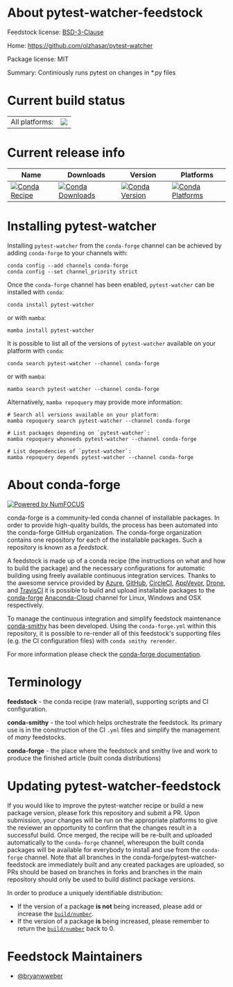 About pytest-watcher-feedstock
==============================

Feedstock license: [BSD-3-Clause](https://github.com/conda-forge/pytest-watcher-feedstock/blob/main/LICENSE.txt)

Home: https://github.com/olzhasar/pytest-watcher

Package license: MIT

Summary: Continiously runs pytest on changes in *.py files

Current build status
====================


<table><tr><td>All platforms:</td>
    <td>
      <a href="https://dev.azure.com/conda-forge/feedstock-builds/_build/latest?definitionId=15077&branchName=main">
        <img src="https://dev.azure.com/conda-forge/feedstock-builds/_apis/build/status/pytest-watcher-feedstock?branchName=main">
      </a>
    </td>
  </tr>
</table>

Current release info
====================

| Name | Downloads | Version | Platforms |
| --- | --- | --- | --- |
| [![Conda Recipe](https://img.shields.io/badge/recipe-pytest--watcher-green.svg)](https://anaconda.org/conda-forge/pytest-watcher) | [![Conda Downloads](https://img.shields.io/conda/dn/conda-forge/pytest-watcher.svg)](https://anaconda.org/conda-forge/pytest-watcher) | [![Conda Version](https://img.shields.io/conda/vn/conda-forge/pytest-watcher.svg)](https://anaconda.org/conda-forge/pytest-watcher) | [![Conda Platforms](https://img.shields.io/conda/pn/conda-forge/pytest-watcher.svg)](https://anaconda.org/conda-forge/pytest-watcher) |

Installing pytest-watcher
=========================

Installing `pytest-watcher` from the `conda-forge` channel can be achieved by adding `conda-forge` to your channels with:

```
conda config --add channels conda-forge
conda config --set channel_priority strict
```

Once the `conda-forge` channel has been enabled, `pytest-watcher` can be installed with `conda`:

```
conda install pytest-watcher
```

or with `mamba`:

```
mamba install pytest-watcher
```

It is possible to list all of the versions of `pytest-watcher` available on your platform with `conda`:

```
conda search pytest-watcher --channel conda-forge
```

or with `mamba`:

```
mamba search pytest-watcher --channel conda-forge
```

Alternatively, `mamba repoquery` may provide more information:

```
# Search all versions available on your platform:
mamba repoquery search pytest-watcher --channel conda-forge

# List packages depending on `pytest-watcher`:
mamba repoquery whoneeds pytest-watcher --channel conda-forge

# List dependencies of `pytest-watcher`:
mamba repoquery depends pytest-watcher --channel conda-forge
```


About conda-forge
=================

[![Powered by
NumFOCUS](https://img.shields.io/badge/powered%20by-NumFOCUS-orange.svg?style=flat&colorA=E1523D&colorB=007D8A)](https://numfocus.org)

conda-forge is a community-led conda channel of installable packages.
In order to provide high-quality builds, the process has been automated into the
conda-forge GitHub organization. The conda-forge organization contains one repository
for each of the installable packages. Such a repository is known as a *feedstock*.

A feedstock is made up of a conda recipe (the instructions on what and how to build
the package) and the necessary configurations for automatic building using freely
available continuous integration services. Thanks to the awesome service provided by
[Azure](https://azure.microsoft.com/en-us/services/devops/), [GitHub](https://github.com/),
[CircleCI](https://circleci.com/), [AppVeyor](https://www.appveyor.com/),
[Drone](https://cloud.drone.io/welcome), and [TravisCI](https://travis-ci.com/)
it is possible to build and upload installable packages to the
[conda-forge](https://anaconda.org/conda-forge) [Anaconda-Cloud](https://anaconda.org/)
channel for Linux, Windows and OSX respectively.

To manage the continuous integration and simplify feedstock maintenance
[conda-smithy](https://github.com/conda-forge/conda-smithy) has been developed.
Using the ``conda-forge.yml`` within this repository, it is possible to re-render all of
this feedstock's supporting files (e.g. the CI configuration files) with ``conda smithy rerender``.

For more information please check the [conda-forge documentation](https://conda-forge.org/docs/).

Terminology
===========

**feedstock** - the conda recipe (raw material), supporting scripts and CI configuration.

**conda-smithy** - the tool which helps orchestrate the feedstock.
                   Its primary use is in the construction of the CI ``.yml`` files
                   and simplify the management of *many* feedstocks.

**conda-forge** - the place where the feedstock and smithy live and work to
                  produce the finished article (built conda distributions)


Updating pytest-watcher-feedstock
=================================

If you would like to improve the pytest-watcher recipe or build a new
package version, please fork this repository and submit a PR. Upon submission,
your changes will be run on the appropriate platforms to give the reviewer an
opportunity to confirm that the changes result in a successful build. Once
merged, the recipe will be re-built and uploaded automatically to the
`conda-forge` channel, whereupon the built conda packages will be available for
everybody to install and use from the `conda-forge` channel.
Note that all branches in the conda-forge/pytest-watcher-feedstock are
immediately built and any created packages are uploaded, so PRs should be based
on branches in forks and branches in the main repository should only be used to
build distinct package versions.

In order to produce a uniquely identifiable distribution:
 * If the version of a package **is not** being increased, please add or increase
   the [``build/number``](https://docs.conda.io/projects/conda-build/en/latest/resources/define-metadata.html#build-number-and-string).
 * If the version of a package **is** being increased, please remember to return
   the [``build/number``](https://docs.conda.io/projects/conda-build/en/latest/resources/define-metadata.html#build-number-and-string)
   back to 0.

Feedstock Maintainers
=====================

* [@bryanwweber](https://github.com/bryanwweber/)


<!-- dummy commit to enable rerendering -->

